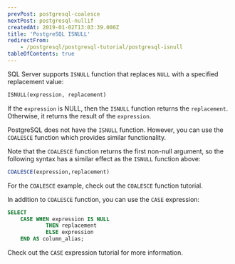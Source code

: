```yaml
---
prevPost: postgresql-coalesce
nextPost: postgresql-nullif
createdAt: 2019-01-02T13:03:39.000Z
title: 'PostgreSQL ISNULL'
redirectFrom:
    - /postgresql/postgresql-tutorial/postgresql-isnull
tableOfContents: true
---
```



SQL Server supports `ISNULL` function that replaces `NULL` with a specified replacement value:

```sql
ISNULL(expression, replacement)
```

If the `expression` is NULL, then the `ISNULL` function returns the `replacement`. Otherwise, it returns the result of the `expression`.

PostgreSQL does not have the `ISNULL` function. However, you can use the `COALESCE` function which provides similar functionality.

Note that the `COALESCE` function returns the first non-null argument, so the following syntax has a similar effect as the `ISNULL` function above:

```sql
COALESCE(expression,replacement)
```

For the `COALESCE` example, check out the `COALESCE` function tutorial.

In addition to `COALESCE` function, you can use the `CASE` expression:

```sql
SELECT
    CASE WHEN expression IS NULL
            THEN replacement
            ELSE expression
    END AS column_alias;
```

Check out the `CASE` expression tutorial for more information.
